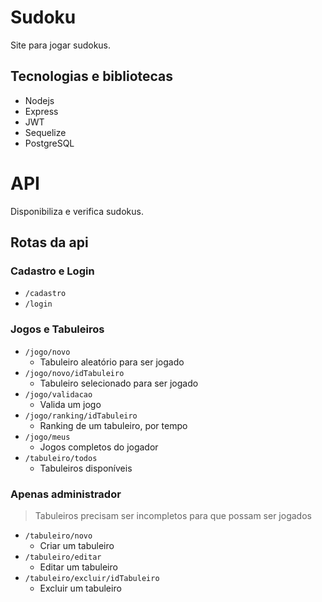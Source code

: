 # Sudoku

Site para jogar sudokus.

## Tecnologias e bibliotecas
- Nodejs
- Express
- JWT
- Sequelize
- PostgreSQL

# API

Disponibiliza e verifica sudokus.

## Rotas da api

### Cadastro e Login
- `/cadastro`
- `/login`

### Jogos e Tabuleiros
- `/jogo/novo`
    - Tabuleiro aleatório para ser jogado
- `/jogo/novo/idTabuleiro`
    - Tabuleiro selecionado para ser jogado
- `/jogo/validacao`
    - Valida um jogo
- `/jogo/ranking/idTabuleiro`
    - Ranking de um tabuleiro, por tempo
- `/jogo/meus`
    - Jogos completos do jogador
- `/tabuleiro/todos`
    - Tabuleiros disponíveis

### Apenas administrador
> Tabuleiros precisam ser incompletos para que possam ser jogados
- `/tabuleiro/novo`
    - Criar um tabuleiro
- `/tabuleiro/editar`
    - Editar um tabuleiro
- `/tabuleiro/excluir/idTabuleiro`
    - Excluir um tabuleiro